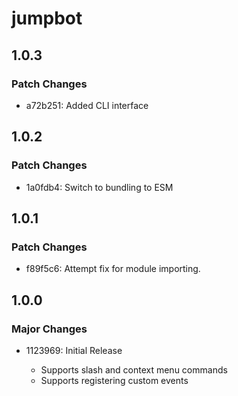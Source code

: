 # jumpbot

## 1.0.3

### Patch Changes

-   a72b251: Added CLI interface

## 1.0.2

### Patch Changes

-   1a0fdb4: Switch to bundling to ESM

## 1.0.1

### Patch Changes

-   f89f5c6: Attempt fix for module importing.

## 1.0.0

### Major Changes

-   1123969: Initial Release

    -   Supports slash and context menu commands
    -   Supports registering custom events
